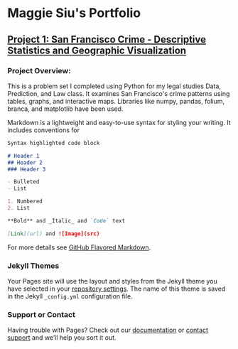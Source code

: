 # Maggie Siu's Portfolio

## [Project 1: San Francisco Crime - Descriptive Statistics and Geographic Visualization](https://nbviewer.jupyter.org/github/Maggie-Siu/python-projects/blob/0948d9cda1fcb8c84235c4ee326e2d75cf732818/LEGALST%20123%20Problem%20Set%201.ipynb)

### Project Overview:
This is a problem set I completed using Python for my legal studies Data, Prediction, and Law class. It examines San Francisco's crime patterns using tables, graphs, and interactive maps. Libraries like numpy, pandas, folium, branca, and matplotlib have been used.

Markdown is a lightweight and easy-to-use syntax for styling your writing. It includes conventions for

```markdown
Syntax highlighted code block

# Header 1
## Header 2
### Header 3

- Bulleted
- List

1. Numbered
2. List

**Bold** and _Italic_ and `Code` text

[Link](url) and ![Image](src)
```

For more details see [GitHub Flavored Markdown](https://guides.github.com/features/mastering-markdown/).

### Jekyll Themes

Your Pages site will use the layout and styles from the Jekyll theme you have selected in your [repository settings](https://github.com/Maggie-Siu/Portfolio/settings/pages). The name of this theme is saved in the Jekyll `_config.yml` configuration file.

### Support or Contact

Having trouble with Pages? Check out our [documentation](https://docs.github.com/categories/github-pages-basics/) or [contact support](https://support.github.com/contact) and we’ll help you sort it out.
